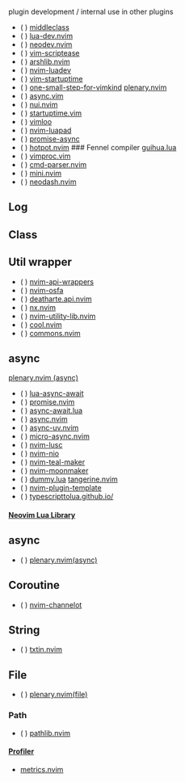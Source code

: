 plugin development / internal use in other plugins
* ( ) [middleclass](https://github.com/anuvyklack/middleclass)
* ( ) [lua-dev.nvim](https://github.com/folke/lua-dev.nvim)
* ( ) [neodev.nvim](https://github.com/folke/neodev.nvim)
* ( ) [vim-scriptease](https://github.com/tpope/vim-scriptease)
* ( ) [arshlib.nvim](https://github.com/arsham/arshlib.nvim)
* ( ) [nvim-luadev](https://github.com/bfredl/nvim-luadev)
* ( ) [vim-startuptime](https://github.com/dstein64/vim-startuptime)
* ( ) [one-small-step-for-vimkind](https://github.com/jbyuki/one-small-step-for-vimkind)
   [plenary.nvim](https://github.com/nvim-lua/plenary.nvim)
* ( ) [async.vim](https://github.com/prabirshrestha/async.vim)
* ( ) [nui.nvim](https://github.com/MunifTanjim/nui.nvim)
* ( ) [startuptime.vim](https://github.com/tweekmonster/startuptime.vim)
* ( ) [vimloo](https://github.com/lymslive/vimloo)
* ( ) [nvim-luapad](https://github.com/rafcamlet/nvim-luapad)
* ( ) [promise-async](https://github.com/kevinhwang91/promise-async)
* ( ) [hotpot.nvim](https://github.com/rktjmp/hotpot.nvim) ### Fennel compiler
   [guihua.lua](https://github.com/ray-x/guihua.lua)
* ( ) [vimproc.vim](https://github.com/Shougo/vimproc.vim)
* ( ) [cmd-parser.nvim](https://github.com/winston0410/cmd-parser.nvim)
* ( ) [mini.nvim](https://github.com/echasnovski/mini.nvim)
* ( ) [neodash.nvim](https://github.com/darksinge/neodash.nvim)

## Log

## Class

## Util wrapper

* ( ) [nvim-api-wrappers](https://github.com/anuvyklack/nvim-api-wrappers)
* ( ) [nvim-osfa](https://github.com/javio7/nvim-osfa)
* ( ) [deatharte.api.nvim](https://github.com/DrKGD/deatharte.api.nvim)
* ( ) [nx.nvim](https://github.com/tenxsoydev/nx.nvim)
* ( ) [nvim-utility-lib.nvim](https://github.com/ollbx/nvim-utility-lib.nvim)
* ( ) [cool.nvim](https://github.com/wrightjjw/cool.nvim)
* ( ) [commons.nvim](https://github.com/linrongbin16/commons.nvim)

## async

   [plenary.nvim (async)](https://github.com/nvim-lua/plenary.nvim (async))
* ( ) [lua-async-await](https://github.com/ms-jpq/lua-async-await)
* ( ) [promise.nvim](https://github.com/notomo/promise.nvim)
* ( ) [async-await.lua](https://github.com/iamcco/async-await.lua)
* ( ) [async.nvim](https://github.com/lewis6991/async.nvim)
* ( ) [async-uv.nvim](https://github.com/ec965/async-uv.nvim)
* ( ) [micro-async.nvim](https://github.com/willothy/micro-async.nvim)
* ( ) [nvim-lusc](https://github.com/svermeulen/nvim-lusc)
* ( ) [nvim-nio](https://github.com/nvim-neotest/nvim-nio)
* ( ) [nvim-teal-maker](https://github.com/svermeulen/nvim-teal-maker)
* ( ) [nvim-moonmaker](https://github.com/svermeulen/nvim-moonmaker)
* ( ) [dummy.lua](https://github.com/MunifTanjim/dummy.lua)
   [tangerine.nvim](https://github.com/udayvir-singh/tangerine.nvim)
* ( ) [nvim-plugin-template](https://github.com/nvimdev/nvim-plugin-template)
* ( ) [typescripttolua.github.io/](https://typescripttolua.github.io/)

#### [Neovim Lua Library](https://yutkat.github.io/my-neovim-pluginlist/#neovim-lua-library)

## async

* ( ) [plenary.nvim(async)](https://github.com/nvim-lua/plenary.nvim)

## Coroutine

* ( ) [nvim-channelot](https://github.com/idanarye/nvim-channelot)

## String

* ( ) [txtin.nvim](https://github.com/jsMRSoL/txtin.nvim)

## File

* ( ) [plenary.nvim(file)](https://github.com/nvim-lua/plenary.nvim)

### Path

* ( ) [pathlib.nvim](https://github.com/pysan3/pathlib.nvim)

#### [Profiler](https://yutkat.github.io/my-neovim-pluginlist/#profiler)

* [metrics.nvim](https://github.com/mgerb/metrics.nvim)

